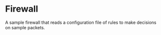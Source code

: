 # Firewall
A sample firewall that reads a configuration file of rules to make decisions on sample packets.
